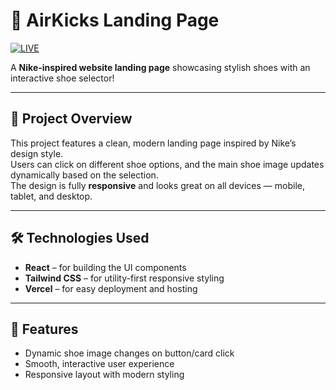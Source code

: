# 👟 AirKicks Landing Page

[![LIVE](https://img.shields.io/badge/live-online-brightgreen)](https://airkicks-landing-page.vercel.app/)

A **Nike-inspired website landing page** showcasing stylish shoes with an interactive shoe selector!  

---

## 🚀 Project Overview

This project features a clean, modern landing page inspired by Nike’s design style.  
Users can click on different shoe options, and the main shoe image updates dynamically based on the selection.  
The design is fully **responsive** and looks great on all devices — mobile, tablet, and desktop.

---

## 🛠️ Technologies Used

- **React** – for building the UI components  
- **Tailwind CSS** – for utility-first responsive styling  
- **Vercel** – for easy deployment and hosting  

---

## 🎯 Features

- Dynamic shoe image changes on button/card click  
- Smooth, interactive user experience  
- Responsive layout with modern styling  
